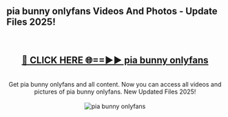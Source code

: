 <h2>pia bunny onlyfans Videos And Photos - Update Files 2025!</h2>
<br>
<div align="center">
<h2><a href="https://linkcuts.com/hfmhzwbr" rel="nofollow">🔴 CLICK HERE 🌐==►► pia bunny onlyfans</a></h2>
<br>
Get pia bunny onlyfans and all content. Now you can access all videos and pictures of pia bunny onlyfans. New Updated Files 2025!
<br>
<br>
<a href="https://linkcuts.com/hfmhzwbr" rel="nofollow" data-target="animated-image.originalLink"><img src="https://i.ibb.co.com/WyWwxjT/player-gif2.gif" alt="pia bunny onlyfans" style="max-width: 100%; display: inline-block;" data-target="animated-image.originalImage"></a>
</div>
<br>